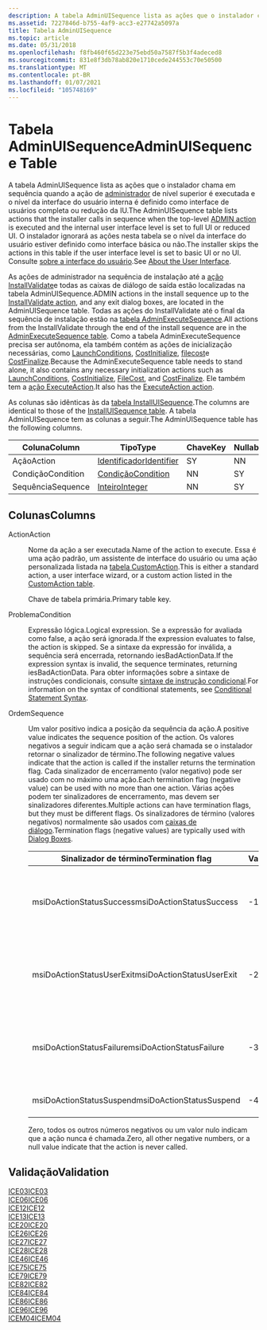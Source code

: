 ```yaml
---
description: A tabela AdminUISequence lista as ações que o instalador chama em sequência quando a ação de administrador de nível superior é executada e o nível da interface do usuário interna é definido como interface de usuários completa ou redução da IU.
ms.assetid: 7227846d-b755-4af9-acc3-e27742a5097a
title: Tabela AdminUISequence
ms.topic: article
ms.date: 05/31/2018
ms.openlocfilehash: f8fb460f65d223e75ebd50a7587f5b3f4adeced8
ms.sourcegitcommit: 831e8f3db78ab820e1710cede244553c70e50500
ms.translationtype: MT
ms.contentlocale: pt-BR
ms.lasthandoff: 01/07/2021
ms.locfileid: "105748169"
---
```

# <a name="adminuisequence-table"></a><span data-ttu-id="d53f3-103">Tabela AdminUISequence</span><span class="sxs-lookup"><span data-stu-id="d53f3-103">AdminUISequence Table</span></span>

<span data-ttu-id="d53f3-104">A tabela AdminUISequence lista as ações que o instalador chama em sequência quando a ação de [administrador](admin-action.md) de nível superior é executada e o nível da interface do usuário interna é definido como interface de usuários completa ou redução da IU.</span><span class="sxs-lookup"><span data-stu-id="d53f3-104">The AdminUISequence table lists actions that the installer calls in sequence when the top-level [ADMIN action](admin-action.md) is executed and the internal user interface level is set to full UI or reduced UI.</span></span> <span data-ttu-id="d53f3-105">O instalador ignorará as ações nesta tabela se o nível da interface do usuário estiver definido como interface básica ou não.</span><span class="sxs-lookup"><span data-stu-id="d53f3-105">The installer skips the actions in this table if the user interface level is set to basic UI or no UI.</span></span> <span data-ttu-id="d53f3-106">Consulte [sobre a interface do usuário](about-the-user-interface.md).</span><span class="sxs-lookup"><span data-stu-id="d53f3-106">See [About the User Interface](about-the-user-interface.md).</span></span>

<span data-ttu-id="d53f3-107">As ações de administrador na sequência de instalação até a [ação InstallValidate](installvalidate-action.md)e todas as caixas de diálogo de saída estão localizadas na tabela AdminUISequence.</span><span class="sxs-lookup"><span data-stu-id="d53f3-107">ADMIN actions in the install sequence up to the [InstallValidate action](installvalidate-action.md), and any exit dialog boxes, are located in the AdminUISequence table.</span></span> <span data-ttu-id="d53f3-108">Todas as ações do InstallValidate até o final da sequência de instalação estão na [tabela AdminExecuteSequence](adminexecutesequence-table.md).</span><span class="sxs-lookup"><span data-stu-id="d53f3-108">All actions from the InstallValidate through the end of the install sequence are in the [AdminExecuteSequence table](adminexecutesequence-table.md).</span></span> <span data-ttu-id="d53f3-109">Como a tabela AdminExecuteSequence precisa ser autônoma, ela também contém as ações de inicialização necessárias, como [LaunchConditions](launchconditions-action.md), [CostInitialize](costinitialize-action.md), [filecost](filecost-action.md)e [CostFinalize](costfinalize-action.md).</span><span class="sxs-lookup"><span data-stu-id="d53f3-109">Because the AdminExecuteSequence table needs to stand alone, it also contains any necessary initialization actions such as [LaunchConditions](launchconditions-action.md), [CostInitialize](costinitialize-action.md), [FileCost](filecost-action.md), and [CostFinalize](costfinalize-action.md).</span></span> <span data-ttu-id="d53f3-110">Ele também tem a [ação ExecuteAction](executeaction-action.md).</span><span class="sxs-lookup"><span data-stu-id="d53f3-110">It also has the [ExecuteAction action](executeaction-action.md).</span></span>

<span data-ttu-id="d53f3-111">As colunas são idênticas às da [tabela InstallUISequence](installuisequence-table.md).</span><span class="sxs-lookup"><span data-stu-id="d53f3-111">The columns are identical to those of the [InstallUISequence table](installuisequence-table.md).</span></span> <span data-ttu-id="d53f3-112">A tabela AdminUISequence tem as colunas a seguir.</span><span class="sxs-lookup"><span data-stu-id="d53f3-112">The AdminUISequence table has the following columns.</span></span>



| <span data-ttu-id="d53f3-113">Coluna</span><span class="sxs-lookup"><span data-stu-id="d53f3-113">Column</span></span>    | <span data-ttu-id="d53f3-114">Tipo</span><span class="sxs-lookup"><span data-stu-id="d53f3-114">Type</span></span>                         | <span data-ttu-id="d53f3-115">Chave</span><span class="sxs-lookup"><span data-stu-id="d53f3-115">Key</span></span> | <span data-ttu-id="d53f3-116">Nullable</span><span class="sxs-lookup"><span data-stu-id="d53f3-116">Nullable</span></span> |
|-----------|------------------------------|-----|----------|
| <span data-ttu-id="d53f3-117">Ação</span><span class="sxs-lookup"><span data-stu-id="d53f3-117">Action</span></span>    | [<span data-ttu-id="d53f3-118">Identificador</span><span class="sxs-lookup"><span data-stu-id="d53f3-118">Identifier</span></span>](identifier.md) | <span data-ttu-id="d53f3-119">S</span><span class="sxs-lookup"><span data-stu-id="d53f3-119">Y</span></span>   | <span data-ttu-id="d53f3-120">N</span><span class="sxs-lookup"><span data-stu-id="d53f3-120">N</span></span>        |
| <span data-ttu-id="d53f3-121">Condição</span><span class="sxs-lookup"><span data-stu-id="d53f3-121">Condition</span></span> | [<span data-ttu-id="d53f3-122">Condição</span><span class="sxs-lookup"><span data-stu-id="d53f3-122">Condition</span></span>](condition.md)   | <span data-ttu-id="d53f3-123">N</span><span class="sxs-lookup"><span data-stu-id="d53f3-123">N</span></span>   | <span data-ttu-id="d53f3-124">S</span><span class="sxs-lookup"><span data-stu-id="d53f3-124">Y</span></span>        |
| <span data-ttu-id="d53f3-125">Sequência</span><span class="sxs-lookup"><span data-stu-id="d53f3-125">Sequence</span></span>  | [<span data-ttu-id="d53f3-126">Inteiro</span><span class="sxs-lookup"><span data-stu-id="d53f3-126">Integer</span></span>](integer.md)       | <span data-ttu-id="d53f3-127">N</span><span class="sxs-lookup"><span data-stu-id="d53f3-127">N</span></span>   | <span data-ttu-id="d53f3-128">S</span><span class="sxs-lookup"><span data-stu-id="d53f3-128">Y</span></span>        |



 

## <a name="columns"></a><span data-ttu-id="d53f3-129">Colunas</span><span class="sxs-lookup"><span data-stu-id="d53f3-129">Columns</span></span>

<dl> <dt>

<span data-ttu-id="d53f3-130"><span id="Action"></span><span id="action"></span><span id="ACTION"></span>Action</span><span class="sxs-lookup"><span data-stu-id="d53f3-130"><span id="Action"></span><span id="action"></span><span id="ACTION"></span>Action</span></span>
</dt> <dd>

<span data-ttu-id="d53f3-131">Nome da ação a ser executada.</span><span class="sxs-lookup"><span data-stu-id="d53f3-131">Name of the action to execute.</span></span> <span data-ttu-id="d53f3-132">Essa é uma ação padrão, um assistente de interface do usuário ou uma ação personalizada listada na [tabela CustomAction](customaction-table.md).</span><span class="sxs-lookup"><span data-stu-id="d53f3-132">This is either a standard action, a user interface wizard, or a custom action listed in the [CustomAction table](customaction-table.md).</span></span>

<span data-ttu-id="d53f3-133">Chave de tabela primária.</span><span class="sxs-lookup"><span data-stu-id="d53f3-133">Primary table key.</span></span>

</dd> <dt>

<span data-ttu-id="d53f3-134"><span id="Condition"></span><span id="condition"></span><span id="CONDITION"></span>Problema</span><span class="sxs-lookup"><span data-stu-id="d53f3-134"><span id="Condition"></span><span id="condition"></span><span id="CONDITION"></span>Condition</span></span>
</dt> <dd>

<span data-ttu-id="d53f3-135">Expressão lógica.</span><span class="sxs-lookup"><span data-stu-id="d53f3-135">Logical expression.</span></span> <span data-ttu-id="d53f3-136">Se a expressão for avaliada como false, a ação será ignorada.</span><span class="sxs-lookup"><span data-stu-id="d53f3-136">If the expression evaluates to false, the action is skipped.</span></span> <span data-ttu-id="d53f3-137">Se a sintaxe da expressão for inválida, a sequência será encerrada, retornando iesBadActionData.</span><span class="sxs-lookup"><span data-stu-id="d53f3-137">If the expression syntax is invalid, the sequence terminates, returning iesBadActionData.</span></span> <span data-ttu-id="d53f3-138">Para obter informações sobre a sintaxe de instruções condicionais, consulte [sintaxe de instrução condicional](conditional-statement-syntax.md).</span><span class="sxs-lookup"><span data-stu-id="d53f3-138">For information on the syntax of conditional statements, see [Conditional Statement Syntax](conditional-statement-syntax.md).</span></span>

</dd> <dt>

<span data-ttu-id="d53f3-139"><span id="Sequence"></span><span id="sequence"></span><span id="SEQUENCE"></span>Ordem</span><span class="sxs-lookup"><span data-stu-id="d53f3-139"><span id="Sequence"></span><span id="sequence"></span><span id="SEQUENCE"></span>Sequence</span></span>
</dt> <dd>

<span data-ttu-id="d53f3-140">Um valor positivo indica a posição da sequência da ação.</span><span class="sxs-lookup"><span data-stu-id="d53f3-140">A positive value indicates the sequence position of the action.</span></span> <span data-ttu-id="d53f3-141">Os valores negativos a seguir indicam que a ação será chamada se o instalador retornar o sinalizador de término.</span><span class="sxs-lookup"><span data-stu-id="d53f3-141">The following negative values indicate that the action is called if the installer returns the termination flag.</span></span> <span data-ttu-id="d53f3-142">Cada sinalizador de encerramento (valor negativo) pode ser usado com no máximo uma ação.</span><span class="sxs-lookup"><span data-stu-id="d53f3-142">Each termination flag (negative value) can be used with no more than one action.</span></span> <span data-ttu-id="d53f3-143">Várias ações podem ter sinalizadores de encerramento, mas devem ser sinalizadores diferentes.</span><span class="sxs-lookup"><span data-stu-id="d53f3-143">Multiple actions can have termination flags, but they must be different flags.</span></span> <span data-ttu-id="d53f3-144">Os sinalizadores de término (valores negativos) normalmente são usados com [caixas de diálogo](dialog-boxes.md).</span><span class="sxs-lookup"><span data-stu-id="d53f3-144">Termination flags (negative values) are typically used with [Dialog Boxes](dialog-boxes.md).</span></span>



| <span data-ttu-id="d53f3-145">Sinalizador de término</span><span class="sxs-lookup"><span data-stu-id="d53f3-145">Termination flag</span></span>          | <span data-ttu-id="d53f3-146">Valor</span><span class="sxs-lookup"><span data-stu-id="d53f3-146">Value</span></span> | <span data-ttu-id="d53f3-147">Descrição</span><span class="sxs-lookup"><span data-stu-id="d53f3-147">Description</span></span>                                                                          |
|---------------------------|-------|--------------------------------------------------------------------------------------|
| <span data-ttu-id="d53f3-148">msiDoActionStatusSuccess</span><span class="sxs-lookup"><span data-stu-id="d53f3-148">msiDoActionStatusSuccess</span></span>  | <span data-ttu-id="d53f3-149">-1</span><span class="sxs-lookup"><span data-stu-id="d53f3-149">-1</span></span>    | <span data-ttu-id="d53f3-150">Conclusão bem-sucedida.</span><span class="sxs-lookup"><span data-stu-id="d53f3-150">Successful completion.</span></span> <span data-ttu-id="d53f3-151">Usado com as caixas de diálogo de [saída](exit-dialog.md) .</span><span class="sxs-lookup"><span data-stu-id="d53f3-151">Used with [Exit](exit-dialog.md) dialog boxes.</span></span>               |
| <span data-ttu-id="d53f3-152">msiDoActionStatusUserExit</span><span class="sxs-lookup"><span data-stu-id="d53f3-152">msiDoActionStatusUserExit</span></span> | <span data-ttu-id="d53f3-153">-2</span><span class="sxs-lookup"><span data-stu-id="d53f3-153">-2</span></span>    | <span data-ttu-id="d53f3-154">O usuário encerra a instalação.</span><span class="sxs-lookup"><span data-stu-id="d53f3-154">User terminates install.</span></span> <span data-ttu-id="d53f3-155">Usado com caixas de diálogo [UserExit](userexit-dialog.md) .</span><span class="sxs-lookup"><span data-stu-id="d53f3-155">Used with [UserExit](userexit-dialog.md) dialog boxes.</span></span>     |
| <span data-ttu-id="d53f3-156">msiDoActionStatusFailure</span><span class="sxs-lookup"><span data-stu-id="d53f3-156">msiDoActionStatusFailure</span></span>  | <span data-ttu-id="d53f3-157">-3</span><span class="sxs-lookup"><span data-stu-id="d53f3-157">-3</span></span>    | <span data-ttu-id="d53f3-158">Encerramentos de saída fatais.</span><span class="sxs-lookup"><span data-stu-id="d53f3-158">Fatal exit terminates.</span></span> <span data-ttu-id="d53f3-159">Usado com caixas de diálogo [FatalError](fatalerror-dialog.md) .</span><span class="sxs-lookup"><span data-stu-id="d53f3-159">Used with a [FatalError](fatalerror-dialog.md) dialog boxes.</span></span> |
| <span data-ttu-id="d53f3-160">msiDoActionStatusSuspend</span><span class="sxs-lookup"><span data-stu-id="d53f3-160">msiDoActionStatusSuspend</span></span>  | <span data-ttu-id="d53f3-161">-4</span><span class="sxs-lookup"><span data-stu-id="d53f3-161">-4</span></span>    | <span data-ttu-id="d53f3-162">A instalação está suspensa.</span><span class="sxs-lookup"><span data-stu-id="d53f3-162">Install is suspended.</span></span>                                                                |



 

<span data-ttu-id="d53f3-163">Zero, todos os outros números negativos ou um valor nulo indicam que a ação nunca é chamada.</span><span class="sxs-lookup"><span data-stu-id="d53f3-163">Zero, all other negative numbers, or a null value indicate that the action is never called.</span></span>

</dd> </dl>

## <a name="validation"></a><span data-ttu-id="d53f3-164">Validação</span><span class="sxs-lookup"><span data-stu-id="d53f3-164">Validation</span></span>

<dl>

[<span data-ttu-id="d53f3-165">ICE03</span><span class="sxs-lookup"><span data-stu-id="d53f3-165">ICE03</span></span>](ice03.md)  
[<span data-ttu-id="d53f3-166">ICE06</span><span class="sxs-lookup"><span data-stu-id="d53f3-166">ICE06</span></span>](ice06.md)  
[<span data-ttu-id="d53f3-167">ICE12</span><span class="sxs-lookup"><span data-stu-id="d53f3-167">ICE12</span></span>](ice12.md)  
[<span data-ttu-id="d53f3-168">ICE13</span><span class="sxs-lookup"><span data-stu-id="d53f3-168">ICE13</span></span>](ice13.md)  
[<span data-ttu-id="d53f3-169">ICE20</span><span class="sxs-lookup"><span data-stu-id="d53f3-169">ICE20</span></span>](ice20.md)  
[<span data-ttu-id="d53f3-170">ICE26</span><span class="sxs-lookup"><span data-stu-id="d53f3-170">ICE26</span></span>](ice26.md)  
[<span data-ttu-id="d53f3-171">ICE27</span><span class="sxs-lookup"><span data-stu-id="d53f3-171">ICE27</span></span>](ice27.md)  
[<span data-ttu-id="d53f3-172">ICE28</span><span class="sxs-lookup"><span data-stu-id="d53f3-172">ICE28</span></span>](ice28.md)  
[<span data-ttu-id="d53f3-173">ICE46</span><span class="sxs-lookup"><span data-stu-id="d53f3-173">ICE46</span></span>](ice46.md)  
[<span data-ttu-id="d53f3-174">ICE75</span><span class="sxs-lookup"><span data-stu-id="d53f3-174">ICE75</span></span>](ice75.md)  
[<span data-ttu-id="d53f3-175">ICE79</span><span class="sxs-lookup"><span data-stu-id="d53f3-175">ICE79</span></span>](ice79.md)  
[<span data-ttu-id="d53f3-176">ICE82</span><span class="sxs-lookup"><span data-stu-id="d53f3-176">ICE82</span></span>](ice82.md)  
[<span data-ttu-id="d53f3-177">ICE84</span><span class="sxs-lookup"><span data-stu-id="d53f3-177">ICE84</span></span>](ice84.md)  
[<span data-ttu-id="d53f3-178">ICE86</span><span class="sxs-lookup"><span data-stu-id="d53f3-178">ICE86</span></span>](ice86.md)  
[<span data-ttu-id="d53f3-179">ICE96</span><span class="sxs-lookup"><span data-stu-id="d53f3-179">ICE96</span></span>](ice96.md)  
[<span data-ttu-id="d53f3-180">ICEM04</span><span class="sxs-lookup"><span data-stu-id="d53f3-180">ICEM04</span></span>](icem04.md)  
</dl>

 

 



